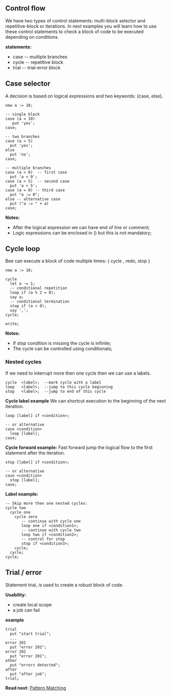 ## Control flow

We have two types of control statements: multi-block selector and repetitive-block or iterations. In next examples you will learn how to use these control statements to check a block of code to be 
executed depending on conditions.

**statements:**

* case   -- multiple branches
* cycle  -- repetitive block
* trial  -- trial-error block

## Case selector

A decision is based on logical expressions and two keywords: {case, else}.

```
new a := 10; 

-- single block
case (a = 10)
   put 'yes';
case;

-- two branches
case (a < 5)
  put 'yes';
else
  put 'no';
case;
```

```
-- multiple branches
case (a < 0)  -- first case
  put 'a < 0';
case (a > 5)  -- second case
  put 'a > 5';
case (a = 0) -- third case
  put "a := 0"; 
else -- alternative case
  put ("a := " + a)
case;

```  
**Notes:** 

* After the logical expression we can have end of line or comment;
* Logic expressions can be enclosed in () but this is not mandatory;


## Cycle loop

Bee can execute a block of code multiple times: { cycle , redo, stop }

```
new a := 10;

cycle
  let a -= 1;
  -- conditional repetition
  loop if (a % 2 = 0);  
  say a;  
  -- conditional termination
  stop if (a < 0);
  say ','; 
cycle;

write;
```

**Notes:** 

* If _stop_ condition is missing the cycle is infinite;
* The cycle can be controlled using conditionals;

### Nested cycles
If we need to interrupt more then one cycle then we can use a labels.

```
cycle  <label>;  --mark cycle with a label
loop   <label>;  --jump to this cycle beginning
stop   <label>;  --jump to end of this cycle 
```

**Cycle label example**
We can shortcut execution to the beginning of the next iteration.  

```
loop [label] if <condition>;

-- or alternative
case <condition>
  loop [label];
case;
```

**Cycle forward example:**
Fast forward jump the logical flow to the first statement after the iteration.   
```
stop [label] if <condition>;

-- or alternative
case <condition>
  stop [label];
case;

```

**Label example:** 
```
-- Skip more then one nested cycles:
cycle two
  cycle one
    cycle zero
       -- continue with cycle one
       loop one if <condition1>;        
       -- continue with cycle two
       loop two if <condition2>; 
       -- control for stop
       stop if <condition3>;
    cycle;
  cycle;
cycle;
```

## Trial / error

Statement trial, is used to create a robust block of code.

**Usability:**

* create local scope
* a job can fail

**example**
```
trial
  put "start trial";
  ...
error 201
  put "error 201";
error 202
  put "error 201"; 
other
  put "errors detected";
after
  put "after job"; 
trial;
```

**Read next:** [Pattern Matching](overview.md#pattern-matching)

